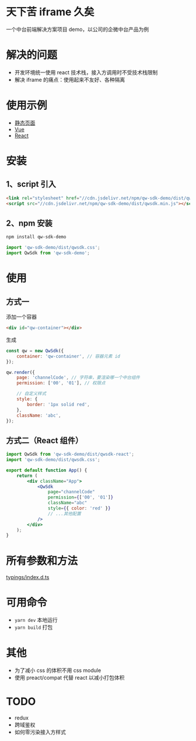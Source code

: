 # 天下苦 iframe 久矣

一个中台前端解决方案项目 demo，以公司的企微中台产品为例

# 解决的问题

-   开发环境统一使用 react 技术栈，接入方调用时不受技术栈限制
-   解决 iframe 的痛点：使用起来不友好、各种隔离

# 使用示例

-   [静态页面](https://codesandbox.io/s/qw-sdk-demo-static-shc61?file=/index.html)
-   [Vue](https://codesandbox.io/s/qw-sdk-demo-vue-hxqhe?file=/src/App.vue)
-   [React](https://codesandbox.io/s/qw-sdk-demo-react-fk63m?file=/src/App.js)

# 安装

## 1、script 引入

```html
<link rel="stylesheet" href="//cdn.jsdelivr.net/npm/qw-sdk-demo/dist/qwsdk.css" />
<script src="//cdn.jsdelivr.net/npm/qw-sdk-demo/dist/qwsdk.min.js"></script>
```

## 2、npm 安装

```sh
npm install qw-sdk-demo
```

```js
import 'qw-sdk-demo/dist/qwsdk.css';
import QwSdk from 'qw-sdk-demo';
```

# 使用

## 方式一

添加一个容器

```html
<div id="qw-container"></div>
```

生成

```javascript
const qw = new QwSdk({
    container: 'qw-container', // 容器元素 id
});

qw.render({
    page: 'channelCode', // 字符串，要渲染哪一个中台组件
    permission: ['00', '01'], // 权限点

    // 自定义样式
    style: {
        border: '1px solid red',
    },
    className: 'abc',
});
```

## 方式二（React 组件）

```jsx
import QwSdk from 'qw-sdk-demo/dist/qwsdk-react';
import 'qw-sdk-demo/dist/qwsdk.css';

export default function App() {
    return (
        <div className="App">
            <QwSdk
                page="channelCode"
                permission={['00', '01']}
                className="abc"
                style={{ color: 'red' }}
                // ...其他配置
            />
        </div>
    );
}
```

# 所有参数和方法

[typings/index.d.ts](https://github.com/qxtang/qw-sdk-demo/blob/master/typings/index.d.ts)

# 可用命令

-   `yarn dev` 本地运行
-   `yarn build` 打包

# 其他

-   为了减小 css 的体积不用 css module
-   使用 preact/compat 代替 react 以减小打包体积

# TODO

-   redux
-   跨域鉴权
-   如何零污染接入方样式
